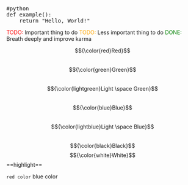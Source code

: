 <pre>
#python
def example():
    return "Hello, World!"
</pre>


<style>
r { color: Red }
o { color: Orange }
g { color: Green }
</style>

<r>TODO:</r> Important thing to do
<o>TODO:</o> Less important thing to do
<g>DONE:</g> Breath deeply and improve karma

$${\color{red}Red}$$	
$${\color{green}Green}$$	
$${\color{lightgreen}Light \space Green}$$	
$${\color{blue}Blue}$$	
$${\color{lightblue}Light \space Blue}$$	
$${\color{black}Black}$$
$${\color{white}White}$$
	==highlight==
    
`red color`
<a >blue color</a>